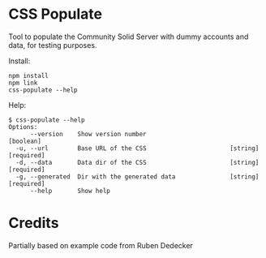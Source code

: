 # CSS Populate


Tool to populate the Community Solid Server with dummy accounts and data, for testing purposes.

Install:

```
npm install
npm link
css-populate --help
```

Help:

```
$ css-populate --help
Options:
      --version    Show version number                                 [boolean]
  -u, --url        Base URL of the CSS                       [string] [required]
  -d, --data       Data dir of the CSS                       [string] [required]
  -g, --generated  Dir with the generated data               [string] [required]
      --help       Show help
```


# Credits

Partially based on example code from Ruben Dedecker
